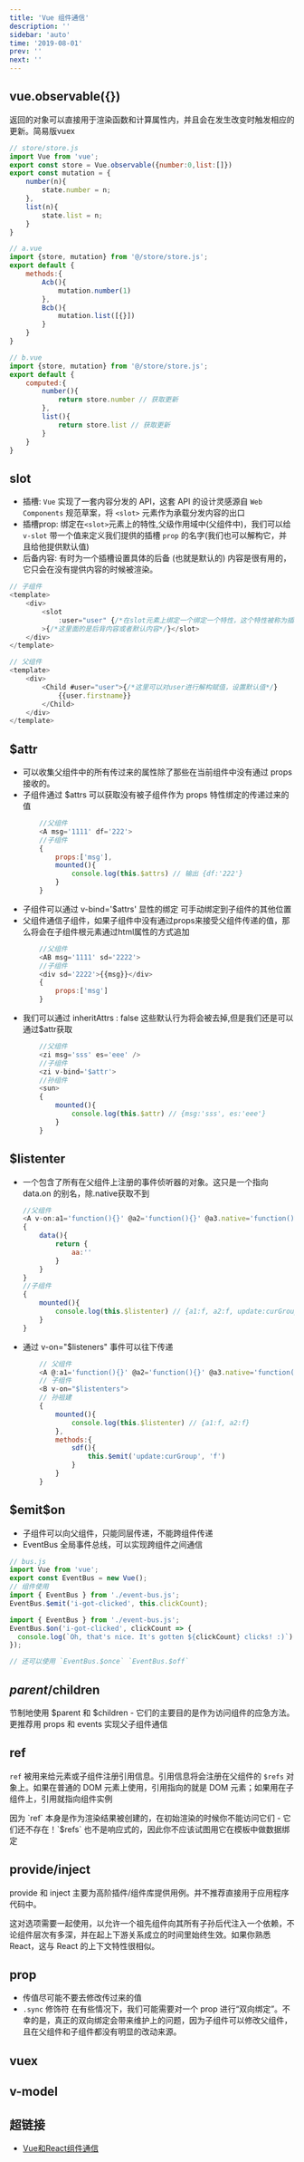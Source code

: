 ```yaml
---
title: 'Vue 组件通信'
description: ''
sidebar: 'auto'
time: '2019-08-01'
prev: ''
next: ''
---
```


## vue.observable({})

返回的对象可以直接用于渲染函数和计算属性内，并且会在发生改变时触发相应的更新。简易版vuex    
``` js
// store/store.js
import Vue from 'vue';
export const store = Vue.observable({number:0,list:[]})
export const mutation = {
    number(n){
        state.number = n;
    },
    list(n){
        state.list = n;
    }
}

// a.vue
import {store, mutation} from '@/store/store.js';
export default {
    methods:{
        Acb(){
            mutation.number(1)
        },
        Bcb(){
            mutation.list([{}])
        }
    }
}

// b.vue
import {store, mutation} from '@/store/store.js';
export default {
    computed:{
        number(){
            return store.number // 获取更新
        },
        list(){
            return store.list // 获取更新
        }
    }
}
```



## slot

+ 插槽: `Vue` 实现了一套内容分发的 API，这套 API 的设计灵感源自 `Web Components` 规范草案，将 `<slot>` 元素作为承载分发内容的出口
+ 插槽prop: 绑定在`<slot>`元素上的特性,父级作用域中(父组件中)，我们可以给 `v-slot` 带一个值来定义我们提供的插槽 `prop` 的名字(我们也可以解构它，并且给他提供默认值)
+ 后备内容: 有时为一个插槽设置具体的后备 (也就是默认的) 内容是很有用的，它只会在没有提供内容的时候被渲染。

``` js
// 子组件
<template>
    <div>
        <slot
            :user="user" {/*在slot元素上绑定一个绑定一个特性，这个特性被称为插槽 prop；现在在父级作用域中，我们可以给 v-slot 带一个值来定义我们提供的插槽 prop 的名字*/}
        >{/*这里面的是后背内容或者默认内容*/}</slot>
    </div>
</template>

// 父组件
<template>
    <div>
        <Child #user="user">{/*这里可以对user进行解构赋值，设置默认值*/}
            {{user.firstname}}
        </Child>
    </div>
</template>
```

## $attr

+ 可以收集父组件中的所有传过来的属性除了那些在当前组件中没有通过 props 接收的。
+ 子组件通过 $attrs 可以获取没有被子组件作为 props 特性绑定的传递过来的值
    ``` js
        //父组件
        <A msg='1111' df='222'>
        //子组件
        {
            props:['msg'],
            mounted(){
                console.log(this.$attrs) // 输出 {df:'222'}
            }
        }
    ```
+ 子组件可以通过 v-bind='$attrs' 显性的绑定 可手动绑定到子组件的其他位置
+ 父组件通信子组件，如果子组件中没有通过props来接受父组件传递的值，那么将会在子组件根元素通过html属性的方式追加
    ``` js
        //父组件
        <AB msg='1111' sd='2222'>
        //子组件
        <div sd='2222'>{{msg}}</div>
        {
            props:['msg']
        }
    ```
+ 我们可以通过 inheritAttrs : false 这些默认行为将会被去掉,但是我们还是可以通过$attr获取
    ``` js
        //父组件
        <zi msg='sss' es='eee' />
        //子组件
        <zi v-bind='$attr'>
        //孙组件
        <sun>
        {
            mounted(){
                console.log(this.$attr) // {msg:'sss', es:'eee'}
            }
        }
    ```

## $listenter 

+ 一个包含了所有在父组件上注册的事件侦听器的对象。这只是一个指向 data.on 的别名，除.native获取不到
    ``` js
    //父组件
    <A v-on:a1='function(){}' @a2='function(){}' @a3.native='function(){}' @update:curGroup="function(i){aa = i}"/>
    {
        data(){
            return {
                aa:''
            }
        }
    }
    //子组件
    {
        mounted(){
            console.log(this.$listenter) // {a1:f, a2:f, update:curGroup:f}
        }
    }
    ```
+ 通过 v-on="$listeners" 事件可以往下传递
    ``` js
        // 父组件
        <A @:a1='function(){}' @a2='function(){}' @a3.native='function(){}'>
        // 子组件
        <B v-on="$listenters">
        // 孙祖建
        {
            mounted(){
                console.log(this.$listenter) // {a1:f, a2:f}
            },
            methods:{
                sdf(){
                    this.$emit('update:curGroup', 'f')
                }
            }
        }
    ```

## $emit\$on

+ 子组件可以向父组件，只能同层传递，不能跨组件传递
+ EventBus 全局事件总线，可以实现跨组件之间通信

``` js
// bus.js
import Vue from 'vue';
export const EventBus = new Vue();
// 组件使用
import { EventBus } from './event-bus.js';
EventBus.$emit('i-got-clicked', this.clickCount);

import { EventBus } from './event-bus.js';
EventBus.$on('i-got-clicked', clickCount => {
  console.log(`Oh, that's nice. It's gotten ${clickCount} clicks! :)`)
});

// 还可以使用 `EventBus.$once` `EventBus.$off`
```

## $parent/$children

<p class='tip'>
节制地使用 $parent 和 $children - 它们的主要目的是作为访问组件的应急方法。更推荐用 props 和 events 实现父子组件通信
</p>

## ref

`ref` 被用来给元素或子组件注册引用信息。引用信息将会注册在父组件的 `$refs` 对象上。如果在普通的 DOM 元素上使用，引用指向的就是 DOM 元素；如果用在子组件上，引用就指向组件实例

<p class='tip'>
因为 `ref` 本身是作为渲染结果被创建的，在初始渲染的时候你不能访问它们 - 它们还不存在！`$refs` 也不是响应式的，因此你不应该试图用它在模板中做数据绑定
</p>

## provide/inject

<p class='tip'>
provide 和 inject 主要为高阶插件/组件库提供用例。并不推荐直接用于应用程序代码中。
</p>

这对选项需要一起使用，以允许一个祖先组件向其所有子孙后代注入一个依赖，不论组件层次有多深，并在起上下游关系成立的时间里始终生效。如果你熟悉 React，这与 React 的上下文特性很相似。

## prop
+ 传值尽可能不要去修改传过来的值
+ `.sync` 修饰符 在有些情况下，我们可能需要对一个 prop 进行“双向绑定”。不幸的是，真正的双向绑定会带来维护上的问题，因为子组件可以修改父组件，且在父组件和子组件都没有明显的改动来源。

## vuex

## v-model

## 超链接

+ [Vue和React组件通信](blog/mianshi.md#Vue和React组件通信)